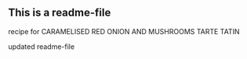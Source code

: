 ## This is a readme-file

recipe for CARAMELISED RED ONION AND MUSHROOMS TARTE TATIN

updated readme-file